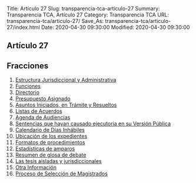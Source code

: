 Title: Artículo 27
Slug: transparencia-tca-articulo-27
Summary: Transparencia TCA, Artículo 27
Category: Transparencia TCA
URL: transparencia-tca/articulo-27/
Save_As: transparencia-tca/articulo-27/index.html
Date: 2020-04-30 09:30:00
Modified: 2020-04-30 09:30:00


## Artículo 27



## Fracciones


1. [Estructura Jurisdiccional y Administrativa](f01-estructura-jurisdiccional-administrativa/)
2. [Funciones](f02-funciones/)
3. [Directorio](f03-directorio/)
4. [Presupuesto Asignado](f04-presupuesto-asignado/)
5. [Asuntos Iniciados, en Trámite y Resueltos](f05-asuntos-iniciados-tramite-concluidos/)
6. [Listas de Acuerdos](f06-listas-acuerdos/)
7. [Agenda de Audiencias](f07-agenda-audiencias/)
8. [Sentencias que hayan causado ejecutoria en su Versión Pública](f08-sentencias-causado-ejecutoria/)
9. [Calendario de Días Inhábiles](f09-calendario-dias-inhabiles/)
10. [Ubicación de los expedientes](f10-ubicacion-expedientes/)
11. [Formatos de procedimientos](f11-formatos-procedimientos/)
12. [Estadísticas de amparos](f12-estadisticas-amparos/)
13. [Resumen de glosa de debate](f13-glosa-debate/)
14. [Las tesis aisladas y jurisdiccionales](f14-tesis-aisladas/)
15. [Otra Información](f15-otra-informacion/)
16. [Proceso de Selección de Magistrados](f16-seleccion-jueces-magistrados/)



